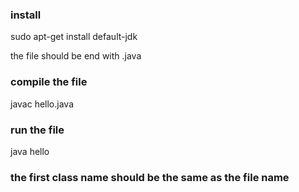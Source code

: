 ### install
sudo apt-get install default-jdk

the file should be end with .java

### compile the file
javac hello.java

### run the file
java hello

### the first class name should be the same as the file name
